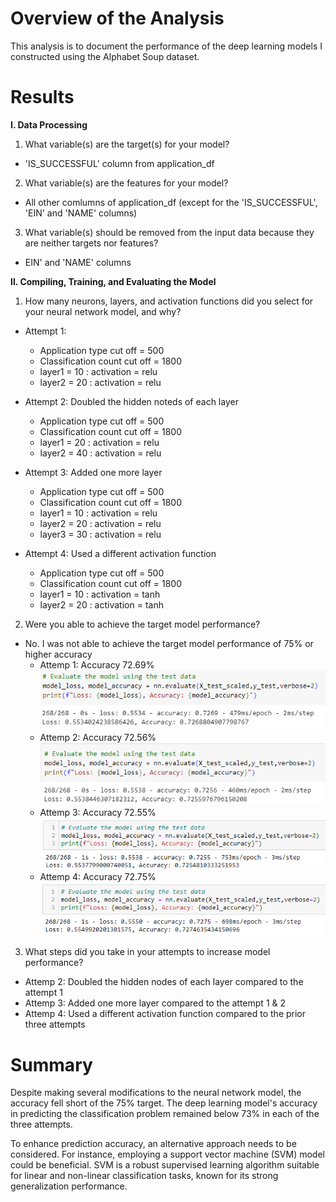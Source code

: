 # Overview of the Analysis
This analysis is to document the performance of the deep learning models I constructed using the Alphabet Soup dataset.

# Results
**I. Data Processing**

1. What variable(s) are the target(s) for your model?
* 'IS_SUCCESSFUL' column from application_df
2. What variable(s) are the features for your model?
* All other comlumns of application_df (except for the 'IS_SUCCESSFUL', 'EIN' and 'NAME' columns)

3. What variable(s) should be removed from the input data because they are neither targets nor features?
* EIN' and 'NAME' columns

**II. Compiling, Training, and Evaluating the Model**

1. How many neurons, layers, and activation functions did you select for your neural network model, and why?
* Attempt 1: 
    - Application type cut off = 500
    - Classification count cut off = 1800 
    - layer1 = 10 : activation = relu
    - layer2 = 20 : activation = relu

* Attempt 2: Doubled the hidden noteds of each layer
    - Application type cut off = 500
    - Classification count cut off = 1800 
    - layer1 = 20 : activation = relu
    - layer2 = 40 : activation = relu

* Attempt 3: Added one more layer
    - Application type cut off = 500
    - Classification count cut off = 1800 
    - layer1 = 10 : activation = relu
    - layer2 = 20 : activation = relu
    - layer3 = 30 : activation = relu

* Attempt 4: Used a different activation function
    - Application type cut off = 500
    - Classification count cut off = 1800 
    - layer1 = 10 : activation = tanh
    - layer2 = 20 : activation = tanh
 

2. Were you able to achieve the target model performance? 
* No. I was not able to achieve the target model performance of 75% or higher accuracy
    - Attemp 1: Accuracy 72.69% 
![attempt_1](Images/attempt_1.png)
    - Attemp 2: Accuracy 72.56%
![attempt_2](Images/attempt_2.png)
    - Attemp 3: Accuracy 72.55%
![attempt_3](Images/attempt_3.png)
    - Attemp 4: Accuracy 72.75%
![attempt_4](Images/attempt_4.png)

3. What steps did you take in your attempts to increase model performance?
* Attemp 2: Doubled the hidden nodes of each layer compared to the attempt 1
* Attemp 3: Added one more layer compared to the attempt 1 & 2
* Attemp 4: Used a different activation function compared to the prior three attempts


# Summary
Despite making several modifications to the neural network model, the accuracy fell short of the 75% target. The deep learning model's accuracy in predicting the classification problem remained below 73% in each of the three attempts.

To enhance prediction accuracy, an alternative approach needs to be considered. For instance, employing a support vector machine (SVM) model could be beneficial. SVM is a robust supervised learning algorithm suitable for linear and non-linear classification tasks, known for its strong generalization performance.



